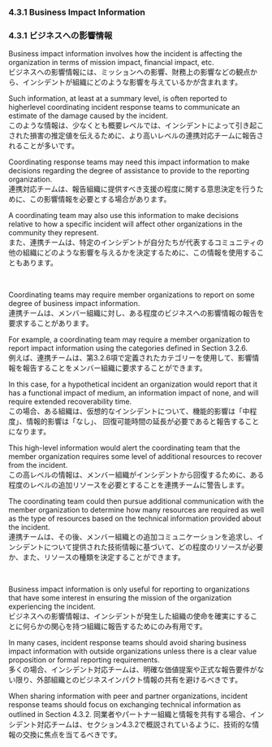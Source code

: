 ### 4.3.1 Business Impact Information 
### 4.3.1 ビジネスへの影響情報

Business impact information involves how the incident is affecting the organization in terms of mission impact, financial impact, etc.  
ビジネスへの影響情報には、ミッションへの影響、財務上の影響などの観点から、インシデントが組織にどのような影響を与えているかが含まれます。 

Such information, at least at a summary level, is often reported to higherlevel coordinating incident response teams to communicate an estimate of the damage caused by the incident.  
このような情報は、少なくとも概要レベルでは、インシデントによって引き起こされた損害の推定値を伝えるために、より高いレベルの連携対応チームに報告されることが多いです。 

Coordinating response teams may need this impact information to make decisions regarding the degree of assistance to provide to the reporting organization.  
連携対応チームは、報告組織に提供すべき支援の程度に関する意思決定を行うために、この影響情報を必要とする場合があります。

A coordinating team may also use this information to make decisions relative to how a specific incident will affect other organizations in the community they represent.  
また、連携チームは、特定のインシデントが自分たちが代表するコミュニティの他の組織にどのような影響を与えるかを決定するために、この情報を使用することもあります。

<br/>

Coordinating teams may require member organizations to report on some degree of business impact information.  
連携チームは、メンバー組織に対し、ある程度のビジネスへの影響情報の報告を要求することがあります。 

For example, a coordinating team may require a member organization to report impact information using the categories defined in Section 3.2.6.  
例えば、連携チームは、第3.2.6項で定義されたカテゴリーを使用して、影響情報を報告することをメンバー組織に要求することができます。 

In this case, for a hypothetical incident an organization would report that it has a functional impact of medium, an information impact of none, and will require extended recoverability time.  
この場合、ある組織は、仮想的なインシデントについて、機能的影響は「中程度」、情報的影響は「なし」、 回復可能時間の延長が必要であると報告することになります。

This high-level information would alert the coordinating team that the member organization requires some level of additional resources to recover from the incident.  
この高レベルの情報は、メンバー組織がインシデントから回復するために、ある程度のレベルの追加リソースを必要とすることを連携チームに警告します。 

The coordinating team could then pursue additional communication with the member organization to determine how many resources are required as well as the type of resources based on the technical information provided about the incident.  
連携チームは、その後、メンバー組織との追加コミュニケーションを追求し、インシデントについて提供された技術情報に基づいて、どの程度のリソースが必要か、また、リソースの種類を決定することができます。

<br/>

Business impact information is only useful for reporting to organizations that have some interest in ensuring the mission of the organization experiencing the incident.  
ビジネスへの影響情報は、インシデントが発生した組織の使命を確実にすることに何らかの関心を持つ組織に報告するためにのみ有用です。 

In many cases, incident response teams should avoid sharing business impact information with outside organizations unless there is a clear value proposition or formal reporting requirements.  
多くの場合、インシデント対応チームは、明確な価値提案や正式な報告要件がない限り、外部組織とのビジネスインパクト情報の共有を避けるべきです。

When sharing information with peer and partner organizations, incident response teams should focus on exchanging technical information as outlined in Section 4.3.2. 
同業者やパートナー組織と情報を共有する場合、インシデント対応チームは、セクション4.3.2で概説されているように、技術的な情報の交換に焦点を当てるべきです。